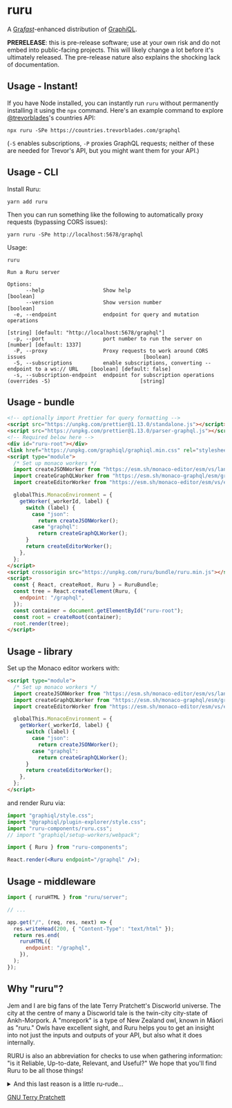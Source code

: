 # ruru

A [Gra*fast*][grafast]-enhanced distribution of [Graph*i*QL][graphiql].

**PRERELEASE**: this is pre-release software; use at your own risk and do not
embed into public-facing projects. This will likely change a lot before it's
ultimately released. The pre-release nature also explains the shocking lack of
documentation.

## Usage - Instant!

If you have Node installed, you can instantly run `ruru` without permanently
installing it using the `npx` command. Here's an example command to explore
[@trevorblades](https://twitter.com/trevorblades)'s countries API:

```
npx ruru -SPe https://countries.trevorblades.com/graphql
```

(`-S` enables subscriptions, `-P` proxies GraphQL requests; neither of these are
needed for Trevor's API, but you might want them for your API.)

## Usage - CLI

Install Ruru:

```
yarn add ruru
```

Then you can run something like the following to automatically proxy requests
(bypassing CORS issues):

```
yarn ruru -SPe http://localhost:5678/graphql
```

Usage:

```
ruru

Run a Ruru server

Options:
      --help                   Show help                                                                      [boolean]
      --version                Show version number                                                            [boolean]
  -e, --endpoint               endpoint for query and mutation operations
                                                                    [string] [default: "http://localhost:5678/graphql"]
  -p, --port                   port number to run the server on                                [number] [default: 1337]
  -P, --proxy                  Proxy requests to work around CORS issues                                      [boolean]
  -S, --subscriptions          enable subscriptions, converting --endpoint to a ws:// URL    [boolean] [default: false]
  -s, --subscription-endpoint  endpoint for subscription operations (overrides -S)                             [string]
```

## Usage - bundle

```html
<!-- optionally import Prettier for query formatting -->
<script src="https://unpkg.com/prettier@1.13.0/standalone.js"></script>
<script src="https://unpkg.com/prettier@1.13.0/parser-graphql.js"></script>
<!-- Required below here -->
<div id="ruru-root"></div>
<link href="https://unpkg.com/graphiql/graphiql.min.css" rel="stylesheet" />
<script type="module">
  /* Set up monaco workers */
  import createJSONWorker from "https://esm.sh/monaco-editor/esm/vs/language/json/json.worker.js?worker";
  import createGraphQLWorker from "https://esm.sh/monaco-graphql/esm/graphql.worker.js?worker";
  import createEditorWorker from "https://esm.sh/monaco-editor/esm/vs/editor/editor.worker.js?worker";

  globalThis.MonacoEnvironment = {
    getWorker(_workerId, label) {
      switch (label) {
        case "json":
          return createJSONWorker();
        case "graphql":
          return createGraphQLWorker();
      }
      return createEditorWorker();
    },
  };
</script>
<script crossorigin src="https://unpkg.com/ruru/bundle/ruru.min.js"></script>
<script>
  const { React, createRoot, Ruru } = RuruBundle;
  const tree = React.createElement(Ruru, {
    endpoint: "/graphql",
  });
  const container = document.getElementById("ruru-root");
  const root = createRoot(container);
  root.render(tree);
</script>
```

## Usage - library

Set up the Monaco editor workers with:

```html
<script type="module">
  /* Set up monaco workers */
  import createJSONWorker from "https://esm.sh/monaco-editor/esm/vs/language/json/json.worker.js?worker";
  import createGraphQLWorker from "https://esm.sh/monaco-graphql/esm/graphql.worker.js?worker";
  import createEditorWorker from "https://esm.sh/monaco-editor/esm/vs/editor/editor.worker.js?worker";

  globalThis.MonacoEnvironment = {
    getWorker(_workerId, label) {
      switch (label) {
        case "json":
          return createJSONWorker();
        case "graphql":
          return createGraphQLWorker();
      }
      return createEditorWorker();
    },
  };
</script>
```

and render Ruru via:

```jsx
import "graphiql/style.css";
import "@graphiql/plugin-explorer/style.css";
import "ruru-components/ruru.css";
// import "graphiql/setup-workers/webpack";

import { Ruru } from "ruru-components";

React.render(<Ruru endpoint="/graphql" />);
```

## Usage - middleware

```js
import { ruruHTML } from "ruru/server";

// ...

app.get("/", (req, res, next) => {
  res.writeHead(200, { "Content-Type": "text/html" });
  return res.end(
    ruruHTML({
      endpoint: "/graphql",
    }),
  );
});
```

## Why "ruru"?

Jem and I are big fans of the late Terry Pratchett's Discworld universe. The
city at the centre of many a Discworld tale is the twin-city city-state of
Ankh-Morpork. A "morepork" is a type of New Zealand owl, known in Māori as
"ruru." Owls have excellent sight, and Ruru helps you to get an insight into not
just the inputs and outputs of your API, but also what it does internally.

RURU is also an abbreviation for checks to use when gathering information: "is
it Reliable, Up-to-date, Relevant, and Useful?" We hope that you'll find Ruru to
be all those things!

<details>
<summary>And this last reason is a little ru-rude...</summary>

... in the Quechua languages, the term "ruru" may refer to, among other things,
"testicle." So when your GraphQL operation isn't doing what you expect and
you're thinking to yourself "this is b\*ll\*cks," then you'll know this is a job
for Ruru!

</details>

[GNU Terry Pratchett](http://www.gnuterrypratchett.com/)

[graphiql]: https://github.com/graphql/graphiql
[grafast]: https://grafast.org

